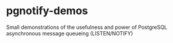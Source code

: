 pgnotify-demos
==============

Small demonstrations of the usefulness and power of PostgreSQL asynchronous message queueing (LISTEN/NOTIFY)